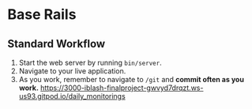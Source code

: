 # Base Rails

## Standard Workflow

 1. Start the web server by running `bin/server`.
 1. Navigate to your live application.
 1. As you work, remember to navigate to `/git` and **commit often as you work.**
https://3000-iblash-finalproject-gwvyd7drqzt.ws-us93.gitpod.io/daily_monitorings
